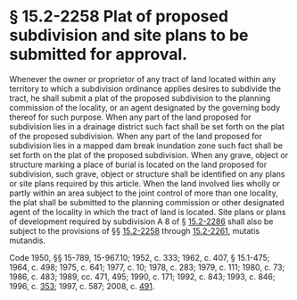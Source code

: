 # § 15.2-2258 Plat of proposed subdivision and site plans to be submitted for approval.

<p>Whenever the owner or proprietor of any tract of land located within any territory to which a subdivision ordinance applies desires to subdivide the tract, he shall submit a plat of the proposed subdivision to the planning commission of the locality, or an agent designated by the governing body thereof for such purpose. When any part of the land proposed for subdivision lies in a drainage district such fact shall be set forth on the plat of the proposed subdivision. When any part of the land proposed for subdivision lies in a mapped dam break inundation zone such fact shall be set forth on the plat of the proposed subdivision. When any grave, object or structure marking a place of burial is located on the land proposed for subdivision, such grave, object or structure shall be identified on any plans or site plans required by this article. When the land involved lies wholly or partly within an area subject to the joint control of more than one locality, the plat shall be submitted to the planning commission or other designated agent of the locality in which the tract of land is located. Site plans or plans of development required by subdivision A 8 of § <a href='http://law.lis.virginia.gov/vacode/15.2-2286/'>15.2-2286</a> shall also be subject to the provisions of §§ <a href='http://law.lis.virginia.gov/vacode/15.2-2258/'>15.2-2258</a> through <a href='http://law.lis.virginia.gov/vacode/15.2-2261/'>15.2-2261</a>, mutatis mutandis.</p><p>Code 1950, §§ 15-789, 15-967.10; 1952, c. 333; 1962, c. 407, § 15.1-475; 1964, c. 498; 1975, c. 641; 1977, c. 10; 1978, c. 283; 1979, c. 111; 1980, c. 73; 1986, c. 483; 1989, cc. 471, 495; 1990, c. 171; 1992, c. 843; 1993, c. 846; 1996, c. <a href='http://lis.virginia.gov/cgi-bin/legp604.exe?961+ful+CHAP0353'>353</a>; 1997, c. 587; 2008, c. <a href='http://lis.virginia.gov/cgi-bin/legp604.exe?081+ful+CHAP0491'>491</a>.</p>